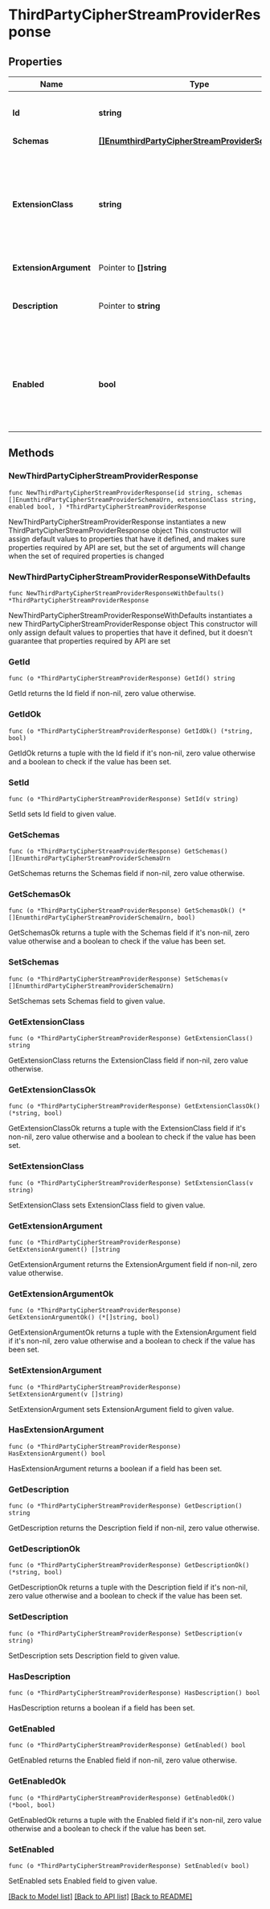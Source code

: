 # ThirdPartyCipherStreamProviderResponse

## Properties

Name | Type | Description | Notes
------------ | ------------- | ------------- | -------------
**Id** | **string** | Name of the Cipher Stream Provider | 
**Schemas** | [**[]EnumthirdPartyCipherStreamProviderSchemaUrn**](EnumthirdPartyCipherStreamProviderSchemaUrn.md) |  | 
**ExtensionClass** | **string** | The fully-qualified name of the Java class providing the logic for the Third Party Cipher Stream Provider. | 
**ExtensionArgument** | Pointer to **[]string** |  | [optional] 
**Description** | Pointer to **string** | A description for this Cipher Stream Provider | [optional] 
**Enabled** | **bool** | Indicates whether this Cipher Stream Provider is enabled for use in the Directory Server. | 

## Methods

### NewThirdPartyCipherStreamProviderResponse

`func NewThirdPartyCipherStreamProviderResponse(id string, schemas []EnumthirdPartyCipherStreamProviderSchemaUrn, extensionClass string, enabled bool, ) *ThirdPartyCipherStreamProviderResponse`

NewThirdPartyCipherStreamProviderResponse instantiates a new ThirdPartyCipherStreamProviderResponse object
This constructor will assign default values to properties that have it defined,
and makes sure properties required by API are set, but the set of arguments
will change when the set of required properties is changed

### NewThirdPartyCipherStreamProviderResponseWithDefaults

`func NewThirdPartyCipherStreamProviderResponseWithDefaults() *ThirdPartyCipherStreamProviderResponse`

NewThirdPartyCipherStreamProviderResponseWithDefaults instantiates a new ThirdPartyCipherStreamProviderResponse object
This constructor will only assign default values to properties that have it defined,
but it doesn't guarantee that properties required by API are set

### GetId

`func (o *ThirdPartyCipherStreamProviderResponse) GetId() string`

GetId returns the Id field if non-nil, zero value otherwise.

### GetIdOk

`func (o *ThirdPartyCipherStreamProviderResponse) GetIdOk() (*string, bool)`

GetIdOk returns a tuple with the Id field if it's non-nil, zero value otherwise
and a boolean to check if the value has been set.

### SetId

`func (o *ThirdPartyCipherStreamProviderResponse) SetId(v string)`

SetId sets Id field to given value.


### GetSchemas

`func (o *ThirdPartyCipherStreamProviderResponse) GetSchemas() []EnumthirdPartyCipherStreamProviderSchemaUrn`

GetSchemas returns the Schemas field if non-nil, zero value otherwise.

### GetSchemasOk

`func (o *ThirdPartyCipherStreamProviderResponse) GetSchemasOk() (*[]EnumthirdPartyCipherStreamProviderSchemaUrn, bool)`

GetSchemasOk returns a tuple with the Schemas field if it's non-nil, zero value otherwise
and a boolean to check if the value has been set.

### SetSchemas

`func (o *ThirdPartyCipherStreamProviderResponse) SetSchemas(v []EnumthirdPartyCipherStreamProviderSchemaUrn)`

SetSchemas sets Schemas field to given value.


### GetExtensionClass

`func (o *ThirdPartyCipherStreamProviderResponse) GetExtensionClass() string`

GetExtensionClass returns the ExtensionClass field if non-nil, zero value otherwise.

### GetExtensionClassOk

`func (o *ThirdPartyCipherStreamProviderResponse) GetExtensionClassOk() (*string, bool)`

GetExtensionClassOk returns a tuple with the ExtensionClass field if it's non-nil, zero value otherwise
and a boolean to check if the value has been set.

### SetExtensionClass

`func (o *ThirdPartyCipherStreamProviderResponse) SetExtensionClass(v string)`

SetExtensionClass sets ExtensionClass field to given value.


### GetExtensionArgument

`func (o *ThirdPartyCipherStreamProviderResponse) GetExtensionArgument() []string`

GetExtensionArgument returns the ExtensionArgument field if non-nil, zero value otherwise.

### GetExtensionArgumentOk

`func (o *ThirdPartyCipherStreamProviderResponse) GetExtensionArgumentOk() (*[]string, bool)`

GetExtensionArgumentOk returns a tuple with the ExtensionArgument field if it's non-nil, zero value otherwise
and a boolean to check if the value has been set.

### SetExtensionArgument

`func (o *ThirdPartyCipherStreamProviderResponse) SetExtensionArgument(v []string)`

SetExtensionArgument sets ExtensionArgument field to given value.

### HasExtensionArgument

`func (o *ThirdPartyCipherStreamProviderResponse) HasExtensionArgument() bool`

HasExtensionArgument returns a boolean if a field has been set.

### GetDescription

`func (o *ThirdPartyCipherStreamProviderResponse) GetDescription() string`

GetDescription returns the Description field if non-nil, zero value otherwise.

### GetDescriptionOk

`func (o *ThirdPartyCipherStreamProviderResponse) GetDescriptionOk() (*string, bool)`

GetDescriptionOk returns a tuple with the Description field if it's non-nil, zero value otherwise
and a boolean to check if the value has been set.

### SetDescription

`func (o *ThirdPartyCipherStreamProviderResponse) SetDescription(v string)`

SetDescription sets Description field to given value.

### HasDescription

`func (o *ThirdPartyCipherStreamProviderResponse) HasDescription() bool`

HasDescription returns a boolean if a field has been set.

### GetEnabled

`func (o *ThirdPartyCipherStreamProviderResponse) GetEnabled() bool`

GetEnabled returns the Enabled field if non-nil, zero value otherwise.

### GetEnabledOk

`func (o *ThirdPartyCipherStreamProviderResponse) GetEnabledOk() (*bool, bool)`

GetEnabledOk returns a tuple with the Enabled field if it's non-nil, zero value otherwise
and a boolean to check if the value has been set.

### SetEnabled

`func (o *ThirdPartyCipherStreamProviderResponse) SetEnabled(v bool)`

SetEnabled sets Enabled field to given value.



[[Back to Model list]](../README.md#documentation-for-models) [[Back to API list]](../README.md#documentation-for-api-endpoints) [[Back to README]](../README.md)


